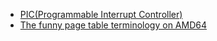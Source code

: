 * [PIC(Programmable Interrupt Controller)](http://www.brokenthorn.com/Resources/OSDevPic.html)
* [The funny page table terminology on AMD64](https://www.pagetable.com/?p=14)